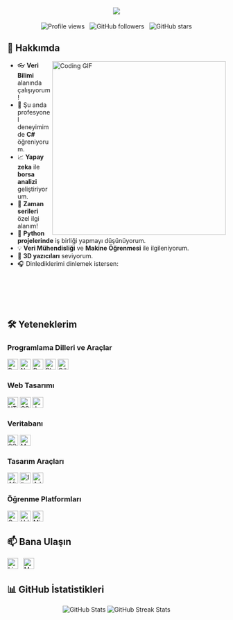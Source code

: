 <h1 align="center">
  <a href="https://git.io/typing-svg">
    <img src="https://readme-typing-svg.herokuapp.com/?color=F7F7F7&lines=Hello!;I+am+Fatih+Eren+Cetin!;Data+Scientist!&center=true&size=25">
  </a>
</h1>

<p align="center"> 
  <img src="https://komarev.com/ghpvc/?username=fecetinn&label=Profile%20Views&color=0e75b6&style=flat" alt="Profile views" />
  &nbsp;
  <img src="https://img.shields.io/github/followers/fecetinn?label=Followers&style=social" alt="GitHub followers" />
  &nbsp;
  <img src="https://img.shields.io/github/stars/fecetinn?label=Stars&style=social" alt="GitHub stars" />
</p>

## 👋 Hakkımda

<a href="https://media.giphy.com/media/qgQUggAC3Pfv687qPC/giphy.gif">
  <img align="right" src="https://media.giphy.com/media/qgQUggAC3Pfv687qPC/giphy.gif" width="400" alt="Coding GIF" />
</a>

- 👓 **Veri Bilimi** alanında çalışıyorum!
- 🌱 Şu anda profesyonel deneyimimde **C#** öğreniyorum.
- 📈 **Yapay zeka** ile **borsa analizi** geliştiriyorum.
- 🔭 **Zaman serileri** özel ilgi alanım!
- 👯 **Python projelerinde** iş birliği yapmayı düşünüyorum.
- 💡 **Veri Mühendisliği** ve **Makine Öğrenmesi** ile ilgileniyorum.
- 🔧 **3D yazıcıları** seviyorum.
- 🎧 Dinlediklerimi dinlemek istersen: 

<br><br><br><br>

<!--
## 🚀 Projelerim

- [**Proje Adı 1**](https://github.com/fecetinn/project-1): Proje hakkında kısa açıklama.
- [**Proje Adı 2**](https://github.com/fecetinn/project-2): Proje hakkında kısa açıklama.
- [**Proje Adı 3**](https://github.com/fecetinn/project-3): Proje hakkında kısa açıklama.
-->

## 🛠️ Yeteneklerim

### Programlama Dilleri ve Araçlar

<p align="left">
  <img src="https://img.shields.io/badge/Python-3776AB?style=for-the-badge&logo=python&logoColor=white" alt="Python" height="25" />
  <img src="https://img.shields.io/badge/Numpy-013243?style=for-the-badge&logo=numpy&logoColor=white" alt="NumPy" height="25" />
  <img src="https://img.shields.io/badge/Pandas-150458?style=for-the-badge&logo=pandas&logoColor=white" alt="Pandas" height="25" />
  <img src="https://img.shields.io/badge/Plotly-3F4F75?style=for-the-badge&logo=plotly&logoColor=white" alt="Plotly" height="25" />
  <img src="https://img.shields.io/badge/C%20Sharp-239120?style=for-the-badge&logo=c-sharp&logoColor=white" alt="C#" height="25" />
</p>

### Web Tasarımı
<p align="left">
  <img src="https://img.shields.io/badge/HTML5-E34F26?style=for-the-badge&logo=html5&logoColor=white" alt="HTML5" height="25" />
  <img src="https://img.shields.io/badge/CSS3-1572B6?style=for-the-badge&logo=css3&logoColor=white" alt="CSS3" height="25" />
  <img src="https://img.shields.io/badge/JavaScript-F7DF1E?style=for-the-badge&logo=javascript&logoColor=black" alt="JavaScript" height="25" />
</p>

### Veritabanı

<p align="left">  
  <img src="https://img.shields.io/badge/SQLite-003B57?style=for-the-badge&logo=sqlite&logoColor=white" alt="SQLite" height="25" />
  <img src="https://img.shields.io/badge/Microsoft%20SQL%20Server-CC2927?style=for-the-badge&logo=microsoft%20sql%20server&logoColor=white" alt="MS SQL Server" height="25" />
</p>

### Tasarım Araçları

<p align="left">
  <img src="https://img.shields.io/badge/Adobe%20After%20Effects-9999FF?style=for-the-badge&logo=adobe%20after%20effects&logoColor=white" alt="After Effects" height="25" />
  <img src="https://img.shields.io/badge/Adobe%20Illustrator-FF9A00?style=for-the-badge&logo=adobe%20illustrator&logoColor=white" alt="Illustrator" height="25" />
  <img src="https://img.shields.io/badge/Adobe%20Photoshop-31A8FF?style=for-the-badge&logo=adobe%20photoshop&logoColor=white" alt="Adobe Photoshop" height="25" />
</p>

### Öğrenme Platformları

<p align="left">
  <img src="https://img.shields.io/badge/Coursera-2A73CC?style=for-the-badge&logo=Coursera&logoColor=white" alt="Coursera" height="25" />
  <img src="https://img.shields.io/badge/Udemy-A435F0?style=for-the-badge&logo=Udemy&logoColor=white" alt="Udemy" height="25" />
  <img src="https://img.shields.io/badge/Miuul-3C3C3D?style=for-the-badge&logo=miuul&logoColor=white" alt="Miuul" height="25" />
</p>

## 📫 Bana Ulaşın

[<img src="https://img.shields.io/badge/LinkedIn-%230077B5.svg?&style=for-the-badge&logo=linkedin&logoColor=white" alt="LinkedIn" height="25" />](https://www.linkedin.com/in/fatih-eren-%C3%A7etin-3b347a1b4/)
&nbsp;
[<img src="https://img.shields.io/badge/Medium-12100E?style=for-the-badge&logo=medium&logoColor=white" alt="Medium" height="25" />](https://medium.com/@fecetinn)
&nbsp;

## 📊 GitHub İstatistikleri

<div align="center">
  <!-- Burada temayı 'tokyonight' olarak değiştiriyoruz -->
  <img src="https://github-readme-stats.vercel.app/api?username=fecetinn&show_icons=true&theme=highcontrast" alt="GitHub Stats" />
  <img src="https://github-readme-streak-stats.herokuapp.com/?user=fecetinn&theme=highcontrast" alt="GitHub Streak Stats" />
</div>

<!--
**fecetinn/fecetinn** is a ✨ _special_ ✨ repository because its `README.md` (this file) appears on your GitHub profile.

Here are some ideas to get you started:

- 🔭 Şu anda üzerinde çalıştığım şeyler...
- 🌱 Öğreniyorum...
- 👯 İş birliği yapmak istiyorum...
- 🤔 Yardım arıyorum...
- 💬 Bana sorabilirsiniz...
- 📫 Bana nasıl ulaşabilirsiniz: ...
- 😄 Zamirlerim: ...
- ⚡ Eğlenceli gerçek: ...
-->

